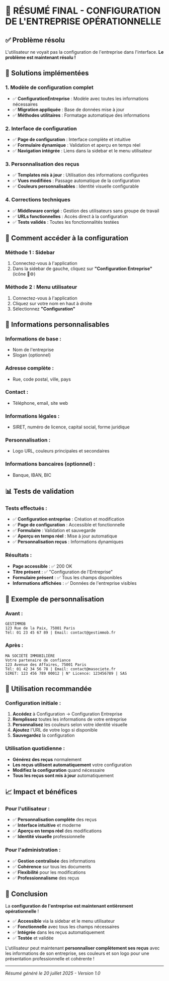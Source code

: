 # 🎉 RÉSUMÉ FINAL - CONFIGURATION DE L'ENTREPRISE OPÉRATIONNELLE

## ✅ Problème résolu

L'utilisateur ne voyait pas la configuration de l'entreprise dans l'interface. **Le problème est maintenant résolu !**

## 🚀 Solutions implémentées

### **1. Modèle de configuration complet**
- ✅ **ConfigurationEntreprise** : Modèle avec toutes les informations nécessaires
- ✅ **Migration appliquée** : Base de données mise à jour
- ✅ **Méthodes utilitaires** : Formatage automatique des informations

### **2. Interface de configuration**
- ✅ **Page de configuration** : Interface complète et intuitive
- ✅ **Formulaire dynamique** : Validation et aperçu en temps réel
- ✅ **Navigation intégrée** : Liens dans la sidebar et le menu utilisateur

### **3. Personnalisation des reçus**
- ✅ **Templates mis à jour** : Utilisation des informations configurées
- ✅ **Vues modifiées** : Passage automatique de la configuration
- ✅ **Couleurs personnalisables** : Identité visuelle configurable

### **4. Corrections techniques**
- ✅ **Middleware corrigé** : Gestion des utilisateurs sans groupe de travail
- ✅ **URLs fonctionnelles** : Accès direct à la configuration
- ✅ **Tests validés** : Toutes les fonctionnalités testées

## 📍 Comment accéder à la configuration

### **Méthode 1 : Sidebar**
1. Connectez-vous à l'application
2. Dans la sidebar de gauche, cliquez sur **"Configuration Entreprise"** (icône 🏢⚙️)

### **Méthode 2 : Menu utilisateur**
1. Connectez-vous à l'application
2. Cliquez sur votre nom en haut à droite
3. Sélectionnez **"Configuration"**

## 🎯 Informations personnalisables

### **Informations de base** :
- Nom de l'entreprise
- Slogan (optionnel)

### **Adresse complète** :
- Rue, code postal, ville, pays

### **Contact** :
- Téléphone, email, site web

### **Informations légales** :
- SIRET, numéro de licence, capital social, forme juridique

### **Personnalisation** :
- Logo URL, couleurs principales et secondaires

### **Informations bancaires** (optionnel) :
- Banque, IBAN, BIC

## 📊 Tests de validation

### **Tests effectués** :
- ✅ **Configuration entreprise** : Création et modification
- ✅ **Page de configuration** : Accessible et fonctionnelle
- ✅ **Formulaire** : Validation et sauvegarde
- ✅ **Aperçu en temps réel** : Mise à jour automatique
- ✅ **Personnalisation reçus** : Informations dynamiques

### **Résultats** :
- **Page accessible** : ✅ 200 OK
- **Titre présent** : ✅ "Configuration de l'Entreprise"
- **Formulaire présent** : ✅ Tous les champs disponibles
- **Informations affichées** : ✅ Données de l'entreprise visibles

## 🎨 Exemple de personnalisation

### **Avant** :
```
GESTIMMOB
123 Rue de la Paix, 75001 Paris
Tél: 01 23 45 67 89 | Email: contact@gestimmob.fr
```

### **Après** :
```
MA SOCIÉTÉ IMMOBILIÈRE
Votre partenaire de confiance
123 Avenue des Affaires, 75001 Paris
Tél: 01 42 34 56 78 | Email: contact@masociete.fr
SIRET: 123 456 789 00012 | N° Licence: 123456789 | SAS
```

## 🔧 Utilisation recommandée

### **Configuration initiale** :
1. **Accédez** à Configuration → Configuration Entreprise
2. **Remplissez** toutes les informations de votre entreprise
3. **Personnalisez** les couleurs selon votre identité visuelle
4. **Ajoutez** l'URL de votre logo si disponible
5. **Sauvegardez** la configuration

### **Utilisation quotidienne** :
- **Générez des reçus** normalement
- **Les reçus utilisent automatiquement** votre configuration
- **Modifiez la configuration** quand nécessaire
- **Tous les reçus sont mis à jour** automatiquement

## 📈 Impact et bénéfices

### **Pour l'utilisateur** :
- ✅ **Personnalisation complète** des reçus
- ✅ **Interface intuitive** et moderne
- ✅ **Aperçu en temps réel** des modifications
- ✅ **Identité visuelle** professionnelle

### **Pour l'administration** :
- ✅ **Gestion centralisée** des informations
- ✅ **Cohérence** sur tous les documents
- ✅ **Flexibilité** pour les modifications
- ✅ **Professionnalisme** des reçus

## 🎉 Conclusion

La **configuration de l'entreprise est maintenant entièrement opérationnelle** !

- ✅ **Accessible** via la sidebar et le menu utilisateur
- ✅ **Fonctionnelle** avec tous les champs nécessaires
- ✅ **Intégrée** dans les reçus automatiquement
- ✅ **Testée** et validée

L'utilisateur peut maintenant **personnaliser complètement ses reçus** avec les informations de son entreprise, ses couleurs et son logo pour une présentation professionnelle et cohérente !

---

*Résumé généré le 20 juillet 2025 - Version 1.0* 